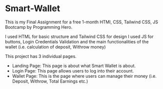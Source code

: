 # Smart-Wallet
This is my Final Assignment for a free 1-month HTMl, CSS, Tailwind CSS, JS Bootcamp by Programming Hero.

I used HTML for basic structure and Tailwind CSS for design
I used JS for buttons, Login Credentials Validation and the main functionalities of the wallet (i.e. calculation of deposit, Withrow money)

This project has 3 individual pages. 
 - Landing Page: This page is about what Smart Wallet is about.
 - Login Page: This page allows users to log into their account.
 - Wallet Page: This is the page where users can manage their money (i.e. Deposit, Withrow, Total Earnings etc.)

